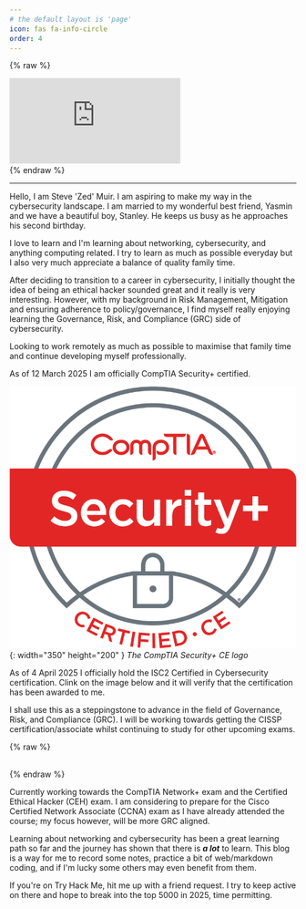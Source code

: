 ```yaml
---
# the default layout is 'page'
icon: fas fa-info-circle
order: 4
---
```


{% raw %}

<div class="badge-wrapper">
  <iframe
    src="https://tryhackme.com/api/v2/badges/public-profile?userPublicId=2634564"
    frameborder="0"
    scrolling="no"
    title="TryHackMe Badge"
  ></iframe>
  <br />
</div>
{% endraw %}

---

Hello, I am Steve 'Zed' Muir. I am aspiring to make my way in the cybersecurity
landscape. I am married to my wonderful best friend, Yasmin and we have a
beautiful boy, Stanley. He keeps us busy as he approaches his second birthday.

I love to learn and I'm learning about networking, cybersecurity, and anything
computing related. I try to learn as much as possible everyday but I also very
much appreciate a balance of quality family time.

After deciding to transition to a career in cybersecurity, I initially thought
the idea of being an ethical hacker sounded great and it really is very
interesting. However, with my background in Risk Management, Mitigation and
ensuring adherence to policy/governance, I find myself really enjoying learning
the Governance, Risk, and Compliance (GRC) side of cybersecurity.

Looking to work remotely as much as possible to maximise that family time and
continue developing myself professionally.

As of 12 March 2025 I am officially CompTIA Security+ certified.

![CompTIA Security Plus CE logo](../assets/img/SecurityPlus_Logo_Certified_CE.png){: width="350" height="200" }
_The CompTIA Security+ CE logo_

As of 4 April 2025 I officially hold the ISC2 Certified in Cybersecurity
certification. Clink on the image below and it will verify that the
certification has been awarded to me.

I shall use this as a steppingstone to advance in the field of Governance, Risk,
and Compliance (GRC). I will be working towards getting the CISSP
certification/associate whilst continuing to study for other upcoming exams.

{% raw %}

<div style="text-align: center;">
  <div style="display: inline-block;">

  <div data-iframe-width="300" data-iframe-height="250"
  data-share-badge-id="7c3ff811-5ce3-4000-a074-deda67568633"
  data-share-badge-host="https://www.credly.com"></div><script
  type="text/javascript" async src="https://cdn.credly.com/assets/utilities/embed.js"></script>

  </div>
</div>
{% endraw %}

Currently working towards the CompTIA Network+ exam and the Certified Ethical
Hacker (CEH) exam. I am considering to prepare for the Cisco Certified Network
Associate (CCNA) exam as I have already attended the course; my focus however,
will be more GRC aligned.

Learning about networking and cybersecurity has been a great learning path so
far and the journey has shown that there is **_a lot_** to learn. This blog is a
way for me to record some notes, practice a bit of web/markdown coding, and if
I'm lucky some others may even benefit from them.

If you're on Try Hack Me, hit me up with a friend request. I try to keep active
on there and hope to break into the top 5000 in 2025, time permitting.

<!-- > Add Markdown syntax content to file `_tabs/about.md`{: .filepath } and it will show up on this page. -->
<!-- {: .prompt-tip } -->
